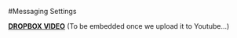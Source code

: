 #Messaging Settings

[**DROPBOX VIDEO**](https://www.dropbox.com/s/391qlvdv1q4p6u6/buddyboss-platform-messages.mp4?raw=1)
(To be embedded once we upload it to Youtube...)